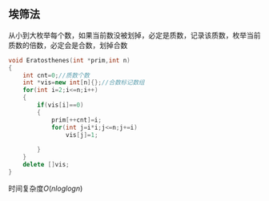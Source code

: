 
## 埃筛法
从小到大枚举每个数，如果当前数没被划掉，必定是质数，记录该质数，枚举当前质数的倍数，必定会是合数，划掉合数
```C++
void Eratosthenes(int *prim,int n)
{
	int cnt=0;//质数个数
	int *vis=new int[n]{};//合数标记数组
	for(int i=2;i<=n;i++)
	{
		if(vis[i]==0)
		{
			prim[++cnt]=i;
			for(int j=i*i;j<=n;j+=i)
				vis[j]=1;
				
		}
	}
	delete []vis;
}
```
时间复杂度$O(nloglogn)$

